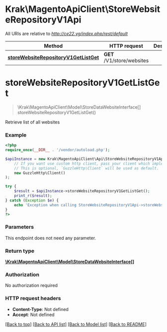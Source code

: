 # Krak\MagentoApiClient\StoreWebsiteRepositoryV1Api

All URIs are relative to *http://ce22.vg/index.php/rest/default*

Method | HTTP request | Description
------------- | ------------- | -------------
[**storeWebsiteRepositoryV1GetListGet**](StoreWebsiteRepositoryV1Api.md#storeWebsiteRepositoryV1GetListGet) | **GET** /V1/store/websites | 


# **storeWebsiteRepositoryV1GetListGet**
> \Krak\MagentoApiClient\Model\StoreDataWebsiteInterface[] storeWebsiteRepositoryV1GetListGet()



Retrieve list of all websites

### Example
```php
<?php
require_once(__DIR__ . '/vendor/autoload.php');

$apiInstance = new Krak\MagentoApiClient\Api\StoreWebsiteRepositoryV1Api(
    // If you want use custom http client, pass your client which implements `GuzzleHttp\ClientInterface`.
    // This is optional, `GuzzleHttp\Client` will be used as default.
    new GuzzleHttp\Client()
);

try {
    $result = $apiInstance->storeWebsiteRepositoryV1GetListGet();
    print_r($result);
} catch (Exception $e) {
    echo 'Exception when calling StoreWebsiteRepositoryV1Api->storeWebsiteRepositoryV1GetListGet: ', $e->getMessage(), PHP_EOL;
}
?>
```

### Parameters
This endpoint does not need any parameter.

### Return type

[**\Krak\MagentoApiClient\Model\StoreDataWebsiteInterface[]**](../Model/StoreDataWebsiteInterface.md)

### Authorization

No authorization required

### HTTP request headers

 - **Content-Type**: Not defined
 - **Accept**: Not defined

[[Back to top]](#) [[Back to API list]](../../README.md#documentation-for-api-endpoints) [[Back to Model list]](../../README.md#documentation-for-models) [[Back to README]](../../README.md)

